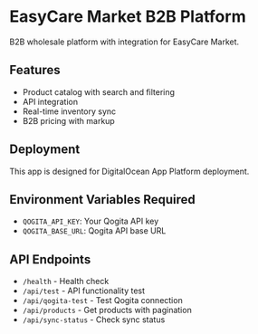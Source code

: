 # EasyCare Market B2B Platform

B2B wholesale platform with  integration for EasyCare Market.

## Features
- Product catalog with search and filtering
- API integration
- Real-time inventory sync
- B2B pricing with markup

## Deployment
This app is designed for DigitalOcean App Platform deployment.

## Environment Variables Required
- `QOGITA_API_KEY`: Your Qogita API key
- `QOGITA_BASE_URL`: Qogita API base URL

## API Endpoints
- `/health` - Health check
- `/api/test` - API functionality test  
- `/api/qogita-test` - Test Qogita connection
- `/api/products` - Get products with pagination
- `/api/sync-status` - Check sync status
